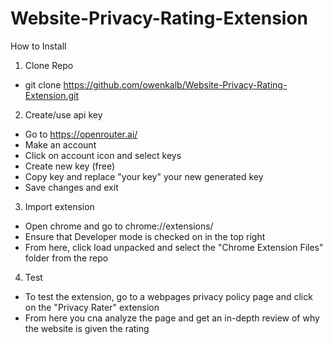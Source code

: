 # Website-Privacy-Rating-Extension

How to Install
1. Clone Repo
* git clone https://github.com/owenkalb/Website-Privacy-Rating-Extension.git

2. Create/use api key
* Go to https://openrouter.ai/
* Make an account
* Click on account icon and select keys
* Create new key (free)
* Copy key and replace "your key" your new generated key
* Save changes and exit

3. Import extension
* Open chrome and go to chrome://extensions/
* Ensure that Developer mode is checked on in the top right
* From here, click load unpacked and select the "Chrome Extension Files" folder from the repo

4. Test
* To test the extension, go to a webpages privacy policy page and click on the "Privacy Rater" extension
* From here you cna analyze the page and get an in-depth review of why the website is given the rating
